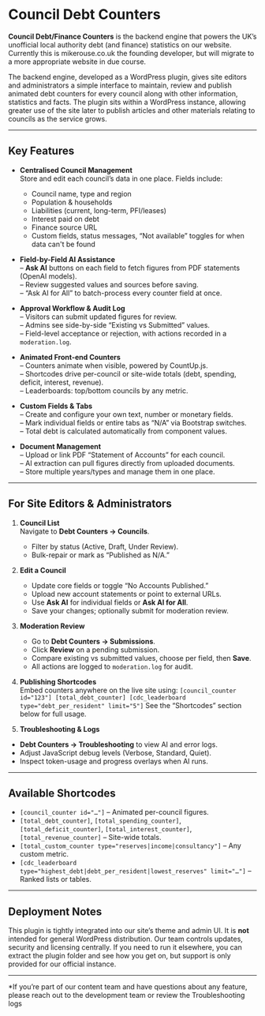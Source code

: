 # Council Debt Counters

**Council Debt/Finance Counters** is the backend engine that powers the UK’s unofficial local authority debt (and finance) statistics on our website. Currently this is mikerouse.co.uk the founding developer, but will migrate to a more appropriate website in due course. 

The backend engine, developed as a WordPress plugin, gives site editors and administrators a simple interface to maintain, review and publish animated debt counters for every council along with other information, statistics and facts. The plugin sits within a WordPress instance, allowing greater use of the site later to publish articles and other materials relating to councils as the service grows. 

---

## Key Features

- **Centralised Council Management**  
  Store and edit each council’s data in one place. Fields include:
  - Council name, type and region  
  - Population & households  
  - Liabilities (current, long-term, PFI/leases)  
  - Interest paid on debt  
  - Finance source URL  
  - Custom fields, status messages, “Not available” toggles for when data can't be found  

- **Field-by-Field AI Assistance**  
  – **Ask AI** buttons on each field to fetch figures from PDF statements (OpenAI models).  
  – Review suggested values and sources before saving.  
  – “Ask AI for All” to batch-process every counter field at once.  

- **Approval Workflow & Audit Log**  
  – Visitors can submit updated figures for review.  
  – Admins see side-by-side “Existing vs Submitted” values.  
  – Field-level acceptance or rejection, with actions recorded in a `moderation.log`.

- **Animated Front-end Counters**  
  – Counters animate when visible, powered by CountUp.js.  
  – Shortcodes drive per-council or site-wide totals (debt, spending, deficit, interest, revenue).  
  – Leaderboards: top/bottom councils by any metric.  

- **Custom Fields & Tabs**  
  – Create and configure your own text, number or monetary fields.  
  – Mark individual fields or entire tabs as “N/A” via Bootstrap switches.  
  – Total debt is calculated automatically from component values.

- **Document Management**  
  – Upload or link PDF “Statement of Accounts” for each council.  
  – AI extraction can pull figures directly from uploaded documents.  
  – Store multiple years/types and manage them in one place.

---

## For Site Editors & Administrators

1. **Council List**  
   Navigate to **Debt Counters → Councils**.  
   - Filter by status (Active, Draft, Under Review).  
   - Bulk-repair or mark as “Published as N/A.”

2. **Edit a Council**  
   - Update core fields or toggle “No Accounts Published.”  
   - Upload new account statements or point to external URLs.  
   - Use **Ask AI** for individual fields or **Ask AI for All**.  
   - Save your changes; optionally submit for moderation review.

3. **Moderation Review**  
   - Go to **Debt Counters → Submissions**.  
   - Click **Review** on a pending submission.  
   - Compare existing vs submitted values, choose per field, then **Save**.  
   - All actions are logged to `moderation.log` for audit.

4. **Publishing Shortcodes**  
   Embed counters anywhere on the live site using: ` [council_counter id="123"] [total_debt_counter] [cdc_leaderboard type="debt_per_resident" limit="5"] `
   See the “Shortcodes” section below for full usage.

5. **Troubleshooting & Logs**  
- **Debt Counters → Troubleshooting** to view AI and error logs.  
- Adjust JavaScript debug levels (Verbose, Standard, Quiet).  
- Inspect token-usage and progress overlays when AI runs.

---

## Available Shortcodes

- `[council_counter id="…"]` – Animated per-council figures.  
- `[total_debt_counter]`, `[total_spending_counter]`, `[total_deficit_counter]`, `[total_interest_counter]`, `[total_revenue_counter]` – Site-wide totals.  
- `[total_custom_counter type="reserves|income|consultancy"]` – Any custom metric.  
- `[cdc_leaderboard type="highest_debt|debt_per_resident|lowest_reserves" limit="…"]` – Ranked lists or tables.  

---

## Deployment Notes

This plugin is tightly integrated into our site’s theme and admin UI. It is **not** intended for general WordPress distribution. Our team controls updates, security and licensing centrally. If you need to run it elsewhere, you can extract the plugin folder and see how you get on, but support is only provided for our official instance.

---

*If you’re part of our content team and have questions about any feature, please reach out to the development team or review the Troubleshooting logs
